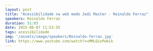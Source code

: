 ```yaml
---
layout: post
title: "Acessibilidade na web modo Jedi Master - Reinaldo Ferraz"
speakers: Reinaldo Ferraz
duration: 51:03
date: 2015-06-07 11:53:55
tags: acessibilidade
img: '/assets/image/speakers/Reinaldo-ferraz.jpg'
link: https://www.youtube.com/watch?v=MMLQioPwbik
---
```

